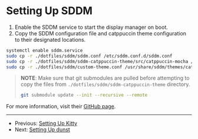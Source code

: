 # Setting Up SDDM

1. Enable the SDDM service to start the display manager on boot.
2. Copy the SDDM configuration file and catppuccin theme configuration to their
   designated locations.

```bash
systemctl enable sddm.service
sudo cp -r ./dotfiles/sddm/sddm.conf /etc/sddm.conf.d/sddm.conf
sudo cp -r ./dotfiles/sddm/sddm-catppuccin-theme/src/catppuccin-mocha /usr/share/sddm/themes/catppuccin-mocha
sudo cp -r ./dotfiles/sddm/custom-theme.conf /usr/share/sddm/themes/catppuccin-mocha/theme.conf
```

> **NOTE**: Make sure that git submodules are pulled before attempting to copy
> the files from `./dotfiles/sddm/sddm-catppuccin-theme` directory.
>
> ```bash
> git submodule update --init --recursive --remote
> ```

For more information, visit their [GitHub page](https://github.com/khaneliman/sddm-catppuccin).

---

- Previous: [Setting Up Kitty](./setting_up_kitty.md)
- Next: [Setting Up dunst](./setting_up_dunst.md)
